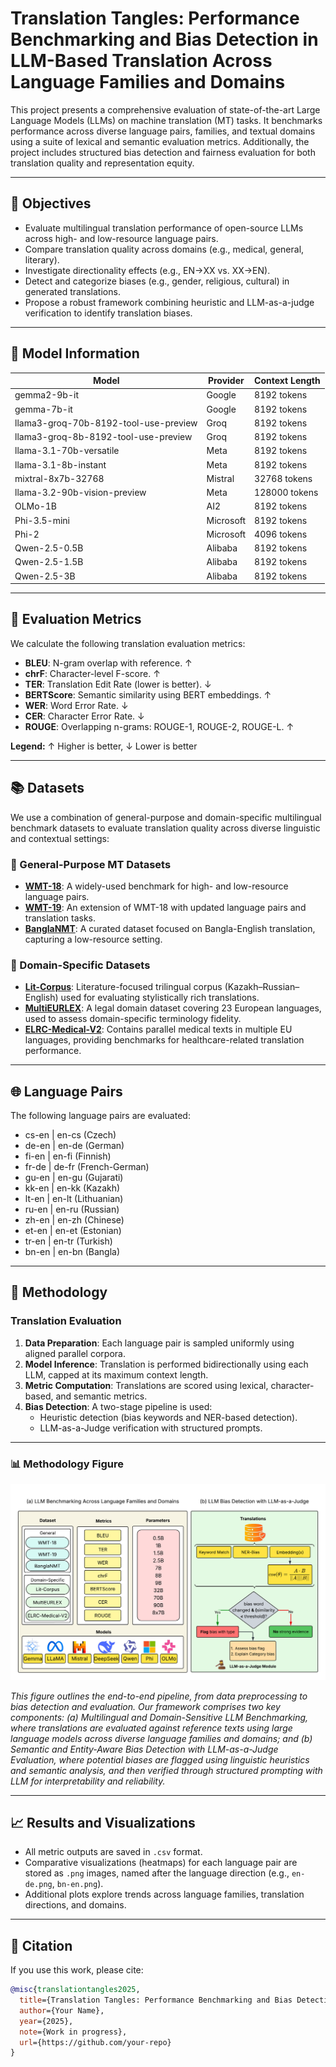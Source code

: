 # Translation Tangles: Performance Benchmarking and Bias Detection in LLM-Based Translation Across Language Families and Domains

<p>This project presents a comprehensive evaluation of state-of-the-art Large Language Models (LLMs) on machine translation (MT) tasks. It benchmarks performance across diverse language pairs, families, and textual domains using a suite of lexical and semantic evaluation metrics. Additionally, the project includes structured bias detection and fairness evaluation for both translation quality and representation equity.</p>

---

## 🚀 Objectives

- Evaluate multilingual translation performance of open-source LLMs across high- and low-resource language pairs.
- Compare translation quality across domains (e.g., medical, general, literary).
- Investigate directionality effects (e.g., EN→XX vs. XX→EN).
- Detect and categorize biases (e.g., gender, religious, cultural) in generated translations.
- Propose a robust framework combining heuristic and LLM-as-a-judge verification to identify translation biases.

---

## 🧠 Model Information

<table>
<thead>
<tr>
<th>Model</th>
<th>Provider</th>
<th>Context Length</th>
</tr>
</thead>
<tbody>
<tr><td>gemma2-9b-it</td><td>Google</td><td>8192 tokens</td></tr>
<tr><td>gemma-7b-it</td><td>Google</td><td>8192 tokens</td></tr>
<tr><td>llama3-groq-70b-8192-tool-use-preview</td><td>Groq</td><td>8192 tokens</td></tr>
<tr><td>llama3-groq-8b-8192-tool-use-preview</td><td>Groq</td><td>8192 tokens</td></tr>
<tr><td>llama-3.1-70b-versatile</td><td>Meta</td><td>8192 tokens</td></tr>
<tr><td>llama-3.1-8b-instant</td><td>Meta</td><td>8192 tokens</td></tr>
<tr><td>mixtral-8x7b-32768</td><td>Mistral</td><td>32768 tokens</td></tr>
<tr><td>llama-3.2-90b-vision-preview</td><td>Meta</td><td>128000 tokens</td></tr>
<tr><td>OLMo-1B</td><td>AI2</td><td>8192 tokens</td></tr>
<tr><td>Phi-3.5-mini</td><td>Microsoft</td><td>8192 tokens</td></tr>
<tr><td>Phi-2</td><td>Microsoft</td><td>4096 tokens</td></tr>
<tr><td>Qwen-2.5-0.5B</td><td>Alibaba</td><td>8192 tokens</td></tr>
<tr><td>Qwen-2.5-1.5B</td><td>Alibaba</td><td>8192 tokens</td></tr>
<tr><td>Qwen-2.5-3B</td><td>Alibaba</td><td>8192 tokens</td></tr>
</tbody>
</table>

---

## 📏 Evaluation Metrics

We calculate the following translation evaluation metrics:

- **BLEU**: N-gram overlap with reference. ↑
- **chrF**: Character-level F-score. ↑
- **TER**: Translation Edit Rate (lower is better). ↓
- **BERTScore**: Semantic similarity using BERT embeddings. ↑
- **WER**: Word Error Rate. ↓
- **CER**: Character Error Rate. ↓
- **ROUGE**: Overlapping n-grams: ROUGE-1, ROUGE-2, ROUGE-L. ↑

<p><strong>Legend:</strong> ↑ Higher is better, ↓ Lower is better</p>

---

## 📚 Datasets

We use a combination of general-purpose and domain-specific multilingual benchmark datasets to evaluate translation quality across diverse linguistic and contextual settings:

### 🔹 General-Purpose MT Datasets
- **[WMT-18](https://huggingface.co/datasets/wmt/wmt18)**: A widely-used benchmark for high- and low-resource language pairs.
- **[WMT-19](https://huggingface.co/datasets/wmt/wmt19)**: An extension of WMT-18 with updated language pairs and translation tasks.
- **[BanglaNMT](https://huggingface.co/datasets/csebuetnlp/BanglaNMT)**: A curated dataset focused on Bangla-English translation, capturing a low-resource setting.

### 🔹 Domain-Specific Datasets
- **[Lit-Corpus](https://huggingface.co/datasets/Nothingger/kaz-rus-eng-literature-parallel-corpus)**: Literature-focused trilingual corpus (Kazakh–Russian–English) used for evaluating stylistically rich translations.
- **[MultiEURLEX](https://huggingface.co/datasets/coastalcph/multi_eurlex)**: A legal domain dataset covering 23 European languages, used to assess domain-specific terminology fidelity.
- **[ELRC-Medical-V2](https://huggingface.co/datasets/qanastek/ELRC-Medical-V2)**: Contains parallel medical texts in multiple EU languages, providing benchmarks for healthcare-related translation performance.

---

## 🌐 Language Pairs

The following language pairs are evaluated:

- cs-en | en-cs (Czech)
- de-en | en-de (German)
- fi-en | en-fi (Finnish)
- fr-de | de-fr (French-German)
- gu-en | en-gu (Gujarati)
- kk-en | en-kk (Kazakh)
- lt-en | en-lt (Lithuanian)
- ru-en | en-ru (Russian)
- zh-en | en-zh (Chinese)
- et-en | en-et (Estonian)
- tr-en | en-tr (Turkish)
- bn-en | en-bn (Bangla)

---

## 🔬 Methodology

### Translation Evaluation

1. **Data Preparation**: Each language pair is sampled uniformly using aligned parallel corpora.
2. **Model Inference**: Translation is performed bidirectionally using each LLM, capped at its maximum context length.
3. **Metric Computation**: Translations are scored using lexical, character-based, and semantic metrics.
4. **Bias Detection**: A two-stage pipeline is used:
   - Heuristic detection (bias keywords and NER-based detection).
   - LLM-as-a-Judge verification with structured prompts.

---

### 📊 Methodology Figure

<p align="center">
  <img src="assets/methodology.png" alt="Methodology Diagram" width="700"/>
</p>

_This figure outlines the end-to-end pipeline, from data preprocessing to bias detection and evaluation. Our framework comprises two key components: (a) Multilingual and Domain-Sensitive LLM Benchmarking, where translations are evaluated against reference texts using large language models across diverse language families and domains; and (b) Semantic and Entity-Aware Bias Detection with LLM-as-a-Judge Evaluation, where potential biases are flagged using linguistic heuristics and semantic analysis, and then verified through structured prompting with LLM for interpretability and reliability._

---

## 📈 Results and Visualizations

- All metric outputs are saved in `.csv` format.
- Comparative visualizations (heatmaps) for each language pair are stored as `.png` images, named after the language direction (e.g., `en-de.png`, `bn-en.png`).
- Additional plots explore trends across language families, translation directions, and domains.

---

## 📎 Citation

If you use this work, please cite:

```bibtex
@misc{translationtangles2025,
  title={Translation Tangles: Performance Benchmarking and Bias Detection in LLM-Based Translation Across Language Families and Domains},
  author={Your Name},
  year={2025},
  note={Work in progress},
  url={https://github.com/your-repo}
}
